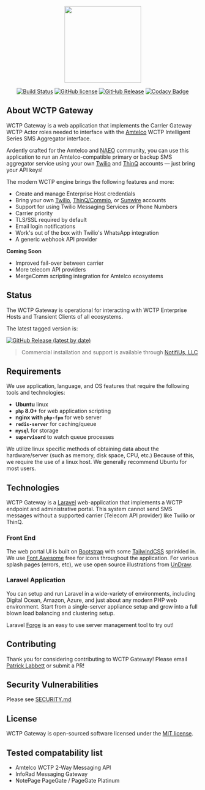 <p align="center"><img src="https://wctp.io/assets/images/phones.svg" width="200"></p>

<div align="center">

[![Build Status](https://app.travis-ci.com/NotifiUs/wctp-gateway.svg?branch=main)](https://app.travis-ci.com/NotifiUs/wctp-gateway)
[![GitHub license](https://img.shields.io/github/license/notifius/wctp-gateway?color=blue)](https://github.com/NotifiUs/wctp-gateway/blob/master/LICENSE)
[![GitHub Release](https://img.shields.io/github/v/tag/NotifiUs/wctp-gateway)](https://github.com/NotifiUs/wctp-gateway/releases)
[![Codacy Badge](https://app.codacy.com/project/badge/Grade/3781c4b9d7b64ea0a5d7cdf8652e0723)](https://www.codacy.com/gh/NotifiUs/wctp-gateway/dashboard?utm_source=github.com&amp;utm_medium=referral&amp;utm_content=NotifiUs/wctp-gateway&amp;utm_campaign=Badge_Grade)
</div>

## About WCTP Gateway

WCTP Gateway is a web application that implements the Carrier Gateway WCTP Actor roles needed to interface with the [Amtelco](https://amtelco.com) WCTP Intelligent Series SMS Aggregator interface.

Ardently crafted for the Amtelco and [NAEO](https://www.naeo.org) community, you can use this application to run an Amtelco-compatible primary or backup SMS aggregator service using your own [Twilio](https://twilio.com) and [ThinQ](https://thinq.com) accounts &mdash; just bring your API keys!

The modern WCTP engine brings the following features and more:

- Create and manage Enterprise Host credentials
- Bring your own [Twilio](https://twilio.com), [ThinQ/Commio](https://thinq.com), or [Sunwire](https://sunwire.ca) accounts
- Support for using Twilio Messaging Services or Phone Numbers
- Carrier priority
- TLS/SSL required by default
- Email login notifications
- Work's out of the box with Twilio's WhatsApp integration
- A generic webhook API provider

**Coming Soon**

- Improved fail-over between carrier
- More telecom API providers
- MergeComm scripting integration for Amtelco ecosystems

## Status

The WCTP Gateway is operational for interacting with WCTP Enterprise Hosts and Transient Clients of all ecosystems.

The latest tagged version is: 

[![GitHub Release (latest by date)](https://img.shields.io/github/v/tag/NotifiUs/wctp-gateway)](https://github.com/NotifiUs/wctp-gateway/releases)

> Commercial installation and support is available through [NotifiUs, LLC](http://notifi.us)

## Requirements

We use application, language, and OS features that require the following tools and technologies:

- **Ubuntu** linux
- **`php` 8.0+** for web application scripting
- **nginx with `php-fpm`** for web server
- **`redis-server`** for caching/queue
- **`mysql`** for storage
- **`supervisord`** to watch queue processes

We utilize linux specific methods of obtaining data about the hardware/server (such as memory, disk space, CPU, etc.)
Because of this, we require the use of a linux host. We generally recommend Ubuntu for most users. 

## Technologies

WCTP Gateway is a [Laravel](https://laravel.com) web-application that implements a WCTP endpoint and administrative portal. 
This system cannot send SMS messages without a supported carrier (Telecom API provider) like Twilio or ThinQ. 

### Front End

The web portal UI is built on [Bootstrap](https://getbootstrap.com) with some [TailwindCSS](https://tailwindcss.com) sprinkled in.
We use [Font Awesome](https://fontawesome.com/) free for icons throughout the application. 
For various splash pages (errors, etc), we use open source illustrations from [UnDraw](https://undraw.co/illustrations).

### Laravel Application

You can setup and run Laravel in a wide-variety of environments, including Digital Ocean, Amazon, Azure, and just about any modern PHP web environment. 
Start from a single-server appliance setup and grow into a full blown load balancing and clustering setup.

Laravel [Forge](https://forge.laravel.com) is an easy to use server management tool to try out!

## Contributing

Thank you for considering contributing to WCTP Gateway! Please email [Patrick Labbett](mailto:patrick.labbett@notifi.us) or submit a PR!

## Security Vulnerabilities

Please see [SECURITY.md](SECURITY.md)

## License

WCTP Gateway is open-sourced software licensed under the [MIT license](https://opensource.org/licenses/MIT).

## Tested compatability list

-  Amtelco WCTP 2-Way Messaging API
-  InfoRad Messaging Gateway
-  NotePage PageGate / PageGate Platinum
